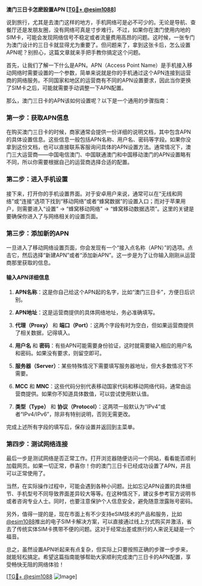 **澳门三日卡怎麽設置APN [[TG💪+ @esim1088](https://t.me/s/esim1088)]**

说到旅行，尤其是去澳门这样的地方，手机网络可是必不可少的。无论是导航、查餐厅还是发朋友圈，没有网络可真是寸步难行。不过，如果你在澳门使用内地的SIM卡，可能会发现网络信号不稳定或者流量费用高昂的问题。这时候，一张专门为澳门设计的三日卡就显得尤为重要了。但问题来了，拿到这张卡后，怎么设置APN呢？别担心，这篇文章就来手把手教你搞定这个问题。

首先，让我们了解一下什么是APN。APN（Access Point Name）是手机接入移动网络时需要设置的一个参数，简单来说就是你的手机通过这个APN连接到运营商的网络服务。不同国家和地区的运营商有不同的APN设置要求，因此当你更换了SIM卡之后，可能就需要手动调整一下APN配置。

那么，澳门三日卡的APN该如何设置呢？以下是一个通用的步骤指南：

### 第一步：获取APN信息

在购买澳门三日卡的时候，商家通常会提供一份详细的说明文档，其中包含APN的具体设置信息。这些信息一般包括APN名称、用户名、密码等字段。如果你没拿到这份文档，也可以直接联系客服询问具体的APN设置方法。通常情况下，澳门三大运营商——中国电信澳门、中国联通澳门和中国移动澳门的APN设置略有不同，所以你需要根据自己的运营商选择合适的配置。

### 第二步：进入手机设置

接下来，打开你的手机设置界面。对于安卓用户来说，通常可以在“无线和网络”或“连接”选项下找到“移动网络”或者“蜂窝数据”的设置入口；而对于苹果用户，则需要进入“设置” -> “蜂窝移动网络” -> “蜂窝移动数据选项”。这里的关键是要确保你进入了与网络相关的设置页面。

### 第三步：添加新的APN

一旦进入了移动网络设置页面，你会发现有一个“接入点名称（APN）”的选项。点击它，然后选择“新建APN”或者“添加新APN”。这一步是为了让你输入刚刚从运营商那里获取的信息。

#### 输入APN详细信息

1. **APN名称**：这是你自己给这个APN起的名字，比如“澳门三日卡”，方便日后识别。
   
2. **APN地址**：这是运营商提供的具体网络地址，务必准确填写。

3. **代理（Proxy）** 和 **端口（Port）**：这两个字段有时为空白，但如果运营商提供了相关数据，记得填入。

4. **用户名** 和 **密码**：有些APN可能需要身份验证，这时就需要输入相应的用户名和密码。如果没有要求，则留空即可。

5. **服务器（Server）**：某些特殊情况下需要填写服务器地址，但大多数情况下不需要。

6. **MCC** 和 **MNC**：这些代码分别代表移动国家代码和移动网络代码，通常由运营商提供。如果你不知道具体数值，可以尝试使用默认值。

7. **类型（Type）** 和 **协议（Protocol）**：这两项一般默认为“IPv4”或者“IPv4/IPv6”，除非有特别说明，否则无需更改。

完成上述所有字段的填写后，保存设置并返回到主菜单。

### 第四步：测试网络连接

最后一步是测试网络是否正常工作。打开浏览器随便访问一个网站，看看能否顺利加载网页。如果一切正常，恭喜你！你的澳门三日卡已经成功设置了APN，并且可以正常使用了。

当然，在实际操作过程中，可能会遇到各种小问题。比如忘记APN设置的具体细节、手机型号不同导致界面差异较大等等。在这种情况下，建议多参考官方说明书或者咨询专业人士。同时，也要注意保护个人信息安全，避免随意泄露账号密码。

另外，值得一提的是，现在市面上有不少支持eSIM技术的产品和服务，比如[@esim1088](https://t.me/s/esim1088)推出的电子SIM卡解决方案，可以直接通过线上方式购买并激活，省去了传统实体SIM卡携带不便的问题。这对于经常出差或旅行的人来说无疑是一个福音。

总之，虽然设置APN听起来有点复杂，但实际上只要按照正确的步骤一步步来，就能轻松搞定。希望这篇指南能够帮助大家顺利完成澳门三日卡的APN配置，享受畅快无阻的网络体验！

[[TG💪+ @esim1088](https://t.me/s/esim1088) ![Image](https://i.postimg.cc/4NQfJmqS/Snipaste-2025-05-13-00-14-12.png)]